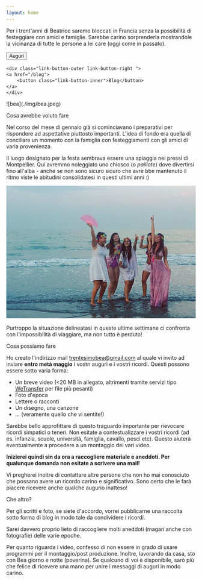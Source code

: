 ```yaml
---
layout: home
---
```


Per i trent'anni di Beatrice saremo bloccati in Francia senza la possibilità di festeggiare con amici e famiglie. Sarebbe carino sorprenderla mostrandole la vicinanza di tutte le persone a lei care (oggi come in passato).

<div class="link-button-container">
    <div class="link-button-outer link-button-left">
    <a href="/auguri">
        <button class="link-button-inner">Auguri</button>
    </a>
    </div>

    <div class="link-button-outer link-button-right ">
    <a href="/blog">
        <button class="link-button-inner">Blog</button>
    </a>
    </div>
</div>
![bea](./img/bea.jpeg)

<p id="cosa-avrebbe-voluto-fare" class="header-level-2">Cosa avrebbe voluto fare</p>

Nel corso del mese di gennaio già si cominciavano i preparativi per rispondere ad aspettative piuttosto importanti. 
L'idea di fondo era quella di conciliare un momento con la famiglia con festeggiamenti con gli amici di varia provenienza.

Il luogo designato per la festa sembrava essere una spiaggia nei pressi di Montpellier. Qui avremmo noleggiato uno chiosco (o _paillote_) dove divertirsi fino all'alba - anche se non sono sicuro sicuro che avre bbe mantenuto il ritmo viste le abitudini consolidatesi in questi ultimi anni :)

![](./img/playa.jpg)

Purtroppo la situazione delineatasi in queste ultime settimane ci confronta con l'impossibilità di viaggiare, ma non tutto è perduto!

<p id="cosa-possiamo-fare" class="header-level-2">Cosa possiamo fare</p>

Ho creato l'indirizzo mail [trentesimobea@gmail.com](mailto:trentesimobea@gmail.com) al quale vi invito ad inviare **entro metà maggio** i vostri auguri e i vostri ricordi. Questi possono essere sotto varia forma:

* Un breve video (<20 MB in allegato, altrimenti tramite servizi tipo [WeTransfer](https://wetransfer.com/) per file più pesanti)
* Foto d'epoca
* Lettere o racconti
* Un disegno, una canzone
* ... (veramente quello che vi sentite!)

Sarebbe bello approfittare di questo traguardo importante per rievocare ricordi simpatici o teneri. Non esitate a contestualizzare i vostri ricordi (ad es. infanzia, scuole, università, famiglia, cavallo, pesci etc). Questo aiuterà eventualmente a procedere a un montaggio dei vari video.

**Inizierei quindi sin da ora a raccogliere materiale e aneddoti. Per qualunque domanda non esitate a scrivere una mail!**

Vi pregherei inoltre di contattare altre persone che non ho mai conosciuto che possano avere un ricordo carino e significativo. Sono certo che le farà piacere ricevere anche qualche augurio inatteso!

<p id="che-altro" class="header-level-2">Che altro?</p>

Per gli scritti e foto, se siete d'accordo, vorrei pubblicarne una raccolta sotto forma di blog in modo tale da condividere i ricordi.

Sarei davvero proprio lieto di raccogliere molti aneddoti (magari anche con fotografie) delle varie epoche.

Per quanto riguarda i video, confesso di non essere in grado di usare programmi per il montaggio/post produzione. Inoltre, lavorando da casa, sto con Bea giorno e notte (poverina). Se qualcuno di voi è disponibile, sarò più che felice di ricevere una mano per unire i messaggi di auguri in modo carino.
